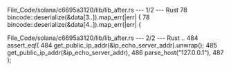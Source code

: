 File_Code/solana/c6695a3120/lib/lib_after.rs --- 1/2 --- Rust
78             bincode::deserialize(&data[3..]).map_err(|err| {                                                                                              78             bincode::deserialize(&data[4..]).map_err(|err| {

File_Code/solana/c6695a3120/lib/lib_after.rs --- 2/2 --- Rust
 ..                                                                                                                                                          484         assert_eq!(
484         get_public_ip_addr(&ip_echo_server_addr).unwrap();                                                                                               485             get_public_ip_addr(&ip_echo_server_addr),
                                                                                                                                                             486             parse_host("127.0.0.1"),
                                                                                                                                                             487         );


